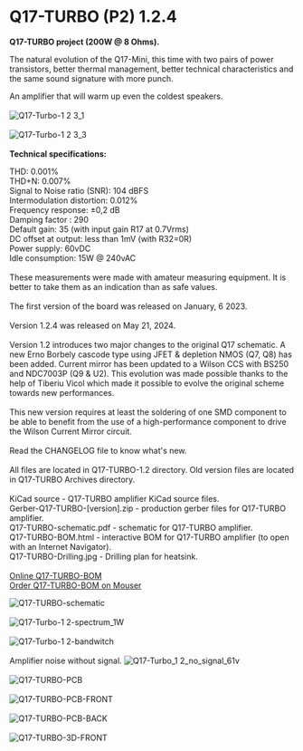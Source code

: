 # Q17-TURBO (P2) 1.2.4</b><br>

<b>Q17-TURBO project (200W @ 8 Ohms).</b><br>

The natural evolution of the Q17-Mini, this time with two pairs of power transistors, better thermal management, better technical characteristics and the same sound signature with more punch.

An amplifier that will warm up even the coldest speakers.
<br>
<br>
![Q17-Turbo-1 2 3_1](https://github.com/stefaweb/Q17-Amplifier/assets/12907102/97a1cd29-f3ba-49e2-b852-ad42e8673918)<br>
<br>
![Q17-Turbo-1 2 3_3](https://github.com/stefaweb/Q17-Amplifier/assets/12907102/c71b1648-2ad6-453f-a98c-a1db6060b02e)<br>
<br>
<b>Technical specifications:</b>

THD: 0.001%<br>
THD+N: 0.007%<br>
Signal to Noise ratio (SNR): 104 dBFS<br>
Intermodulation distortion: 0.012%<br>
Frequency response: ±0,2 dB<br>
Damping factor : 290<br>
Default gain: 35 (with input gain R17 at 0.7Vrms)<br>
DC offset at output: less than 1mV (with R32=0R)<br>
Power supply: 60vDC<br>
Idle consumption: 15W @ 240vAC
<br>
<br>
These measurements were made with amateur measuring equipment. It is better to take them as an indication than as safe values.
<br>
<br>
The first version of the board was released on January, 6 2023.<br>
<br>
Version 1.2.4 was released on May 21, 2024.<br>
<br>
Version 1.2 introduces two major changes to the original Q17 schematic. A new Erno Borbely cascode type using JFET & depletion NMOS (Q7, Q8) has been added. Current mirror has been updated to a Wilson CCS with BS250 and NDC7003P (Q9 & U2). This evolution was made possible thanks to the help of Tiberiu Vicol which made it possible to evolve the original scheme towards new performances.<br>
<br>
This new version requires at least the soldering of one SMD component to be able to benefit from the use of a high-performance component to drive the Wilson Current Mirror circuit.<br>
<br>
Read the CHANGELOG file to know what's new.<br>
<br>
All files are located in Q17-TURBO-1.2 directory. Old version files are located in Q17-TURBO Archives directory.<br>
<br>
KiCad source - Q17-TURBO amplifier KiCad source files.<br>
Gerber-Q17-TURBO-[version].zip - production gerber files for Q17-TURBO amplifier.<br>
Q17-TURBO-schematic.pdf - schematic for Q17-TURBO amplifier.<br>
Q17-TURBO-BOM.html - interactive BOM for Q17-TURBO amplifier (to open with an Internet Navigator).<br>
Q17-TURBO-Drilling.jpg - Drilling plan for heatsink.<br>
<br>
<a href="https://audio.cyberkata.org/Q17-TURBO-BOM.html">Online Q17-TURBO-BOM</a><br>
<a href="https://www.mouser.fr/ProjectManager/ProjectDetail.aspx?AccessID=4e25ab8e25">Order Q17-TURBO-BOM on Mouser</a><br> 

![Q17-TURBO-schematic](https://github.com/stefaweb/Q17-Amplifier/assets/12907102/32d9339e-0ff2-4811-8d0c-c01ec8137cdf)
<br>
<br>
![Q17-Turbo-1 2-spectrum_1W](https://github.com/stefaweb/Q17-Amplifier/assets/12907102/2e76e809-cd00-4903-927a-2ec144331093)
<br>
<br>
![Q17-Turbo-1 2-bandwitch](https://github.com/stefaweb/Q17-Amplifier/assets/12907102/c24a9ce1-09ad-4bd7-9916-7a801052a2be)
<br>
<br>
Amplifier noise without signal.
![Q17-Turbo_1 2_no_signal_61v](https://github.com/stefaweb/Q17-Amplifier/assets/12907102/df66cec7-f6ed-4381-a130-bb7c678b6d19)
<br>
<br>
![Q17-TURBO-PCB](https://github.com/stefaweb/Q17-Amplifier/assets/12907102/4493e377-6408-46f1-b046-717305388f62)
<br>
<br>
![Q17-TURBO-PCB-FRONT](https://github.com/stefaweb/Q17-Amplifier/assets/12907102/42f1d32c-3ff7-4761-a6c7-1198d3e9516a)
<br>
<br>
![Q17-TURBO-PCB-BACK](https://github.com/stefaweb/Q17-Amplifier/assets/12907102/741f0ab9-8317-44cd-8e45-21338808898b)
<br>
<br>
![Q17-TURBO-3D-FRONT](https://github.com/stefaweb/Q17-Amplifier/assets/12907102/7d545666-9ac4-4695-9ad0-fd7a193f8624)
